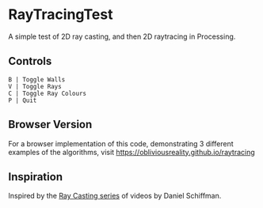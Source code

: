 # RayTracingTest

A simple test of 2D ray casting, and then 2D raytracing in Processing.

## Controls

    B | Toggle Walls
    V | Toggle Rays
    C | Toggle Ray Colours
    P | Quit

## Browser Version

For a browser implementation of this code, demonstrating 3 different examples of the algorithms, visit <https://obliviousreality.github.io/raytracing>

## Inspiration

Inspired by the [Ray Casting series](https://www.youtube.com/watch?v=TOEi6T2mtHo) of videos by Daniel Schiffman.

